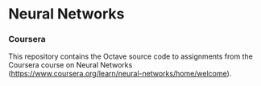 # Neural Networks
### Coursera

This repository contains the Octave source code to assignments from the Coursera course on Neural Networks (https://www.coursera.org/learn/neural-networks/home/welcome).

